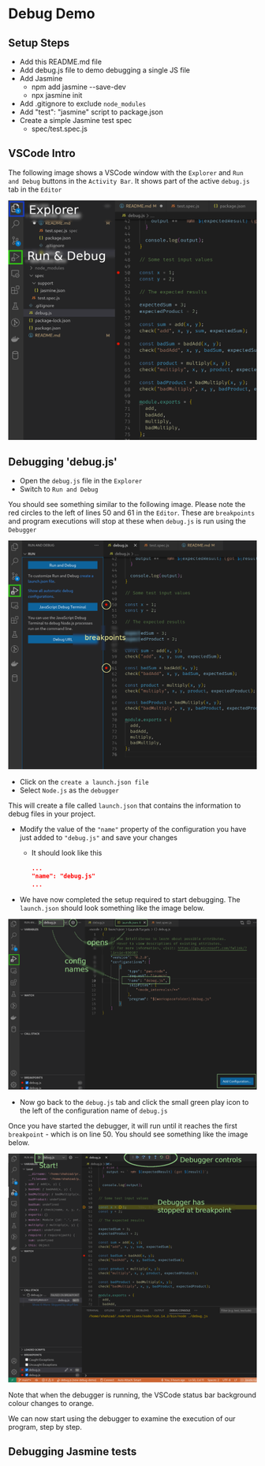# Debug Demo

## Setup Steps

- Add this README.md file
- Add debug.js file to demo debugging a single JS file
- Add Jasmine
  - npm add jasmine --save-dev
  - npx jasmine init
- Add .gitignore to exclude `node_modules`
- Add "test": "jasmine" script to package.json
- Create a simple Jasmine test spec
  - spec/test.spec.js

## VSCode Intro

The following image shows a VSCode window with the `Explorer` and `Run and Debug` buttons in the `Activity Bar`.
It shows part of the active `debug.js` tab in the `Editor`

![VSCode Intro](images/VSCode-Intro.png)

## Debugging 'debug.js'

- Open the `debug.js` file in the `Explorer`
- Switch to `Run and Debug`

You should see something similar to the following image. Please note the red circles to the left of lines 50 and 61 in the `Editor`. These are `breakpoints` and program executions will stop at these when `debug.js` is run using the `Debugger`

![Initial Debug](images/Initial-Debug.png)

- Click on the `create a launch.json file`
- Select `Node.js` as the `debugger`

This will create a file called `launch.json` that contains the information to debug files in your project.

- Modify the value of the `"name"` property of the configuration you have just added to `"debug.js"` and save your changes
  - It should look like this

    ```json
    ...
    "name": "debug.js"
    ...
    ```
- We have now completed the setup required to start debugging. The `launch.json` should look something like the image below.

![debug.js config](images/debug.js-config.png)

- Now go back to the `debug.js` tab and click the small green play icon to the left of the configuration name of `debug.js`

Once you have started the debugger, it will run until it reaches the first `breakpoint` - which is on line 50. You should see something like the image below.

![debugging](images/debugging.png)

Note that when the debugger is running, the VSCode status bar background colour changes to orange.

We can now start using the debugger to examine the execution of our program, step by step.

## Debugging Jasmine tests
